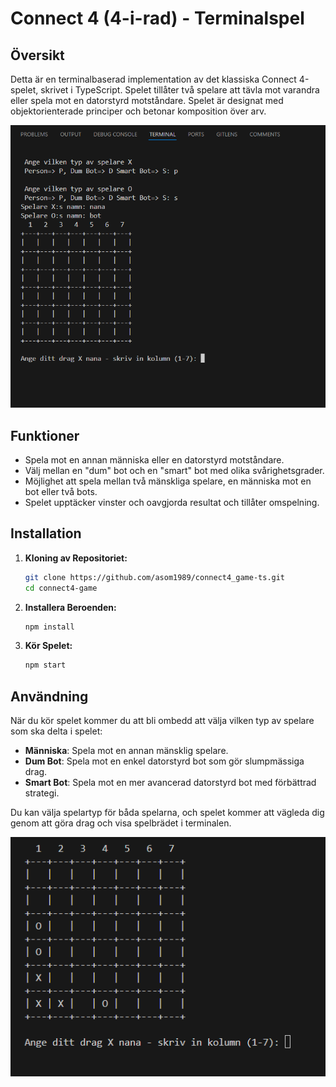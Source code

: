 # Connect 4 (4-i-rad) - Terminalspel

## Översikt

Detta är en terminalbaserad implementation av det klassiska Connect 4-spelet, skrivet i TypeScript. Spelet tillåter två spelare att tävla mot varandra eller spela mot en datorstyrd motståndare. Spelet är designat med objektorienterade principer och betonar komposition över arv.


![Connect 4 Spel Skärmdump](./assests/images/connect4-game.png)


## Funktioner

- Spela mot en annan människa eller en datorstyrd motståndare.
- Välj mellan en "dum" bot och en "smart" bot med olika svårighetsgrader.
- Möjlighet att spela mellan två mänskliga spelare, en människa mot en bot eller två bots.
- Spelet upptäcker vinster och oavgjorda resultat och tillåter omspelning.



## Installation

1. **Kloning av Repositoriet:**

    ```bash
    git clone https://github.com/asom1989/connect4_game-ts.git
    cd connect4-game
    ```

2. **Installera Beroenden:**

    ```bash
    npm install
    ```


3. **Kör Spelet:**

    ```bash
    npm start
    ```

## Användning

När du kör spelet kommer du att bli ombedd att välja vilken typ av spelare som ska delta i spelet:

- **Människa**: Spela mot en annan mänsklig spelare.
- **Dum Bot**: Spela mot en enkel datorstyrd bot som gör slumpmässiga drag.
- **Smart Bot**: Spela mot en mer avancerad datorstyrd bot med förbättrad strategi.

Du kan välja spelartyp för båda spelarna, och spelet kommer att vägleda dig genom att göra drag och visa spelbrädet i terminalen.

![Spelet pågående](./assests/images/game-in-progress.png)

